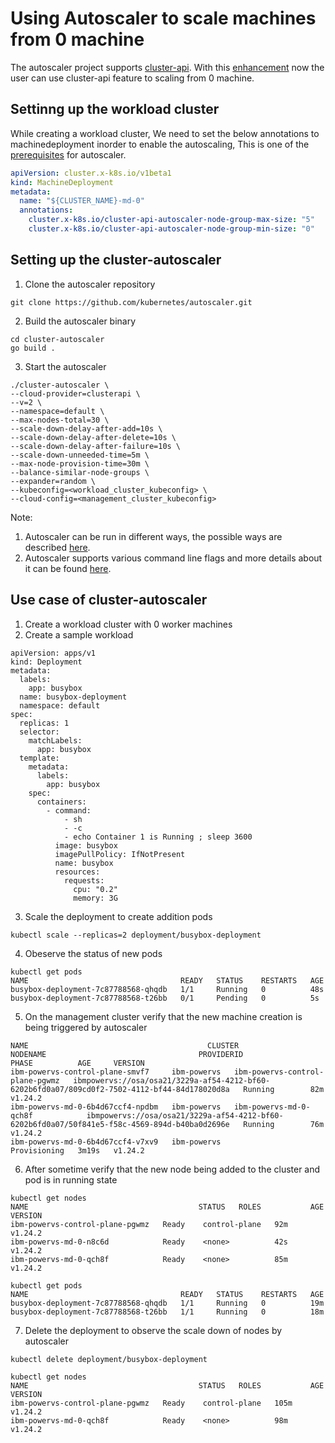 # Using Autoscaler to scale machines from 0 machine

The autoscaler project supports [cluster-api](https://github.com/kubernetes/autoscaler/blob/master/cluster-autoscaler/cloudprovider/clusterapi/README.md). With this [enhancement](https://github.com/kubernetes-sigs/cluster-api/blob/main/docs/proposals/20210310-opt-in-autoscaling-from-zero.md#upgrade-strategy) now the user can use cluster-api feature to scaling from 0 machine.

## Settinng up the workload cluster

While creating a workload cluster, We need to set the below annotations to machinedeployment inorder to enable the autoscaling, This is one of the [prerequisites](https://github.com/kubernetes/autoscaler/blob/master/cluster-autoscaler/cloudprovider/clusterapi/README.md#enabling-autoscaling) for autoscaler.
```yaml
apiVersion: cluster.x-k8s.io/v1beta1
kind: MachineDeployment
metadata:
  name: "${CLUSTER_NAME}-md-0"
  annotations:
    cluster.x-k8s.io/cluster-api-autoscaler-node-group-max-size: "5"
    cluster.x-k8s.io/cluster-api-autoscaler-node-group-min-size: "0"
```

## Setting up the cluster-autoscaler

1. Clone the autoscaler repository
```
git clone https://github.com/kubernetes/autoscaler.git
```
2. Build the autoscaler binary
```
cd cluster-autoscaler 
go build .
```
3. Start the autoscaler
```
./cluster-autoscaler \
--cloud-provider=clusterapi \
--v=2 \
--namespace=default \
--max-nodes-total=30 \
--scale-down-delay-after-add=10s \
--scale-down-delay-after-delete=10s \
--scale-down-delay-after-failure=10s \
--scale-down-unneeded-time=5m \
--max-node-provision-time=30m \
--balance-similar-node-groups \
--expander=random \
--kubeconfig=<workload_cluster_kubeconfig> \
--cloud-config=<management_cluster_kubeconfig>
```

Note:
1. Autoscaler can be run in different ways, the possible ways are described [here](https://github.com/kubernetes/autoscaler/blob/master/cluster-autoscaler/cloudprovider/clusterapi/README.md#connecting-cluster-autoscaler-to-cluster-api-management-and-workload-clusters).
2. Autoscaler supports various command line flags and more details about it can be found [here](https://github.com/kubernetes/autoscaler/blob/master/cluster-autoscaler/FAQ.md#what-are-the-parameters-to-ca).

## Use case of cluster-autoscaler 

1. Create a workload cluster with 0 worker machines
2. Create a sample workload
```
apiVersion: apps/v1
kind: Deployment
metadata:
  labels:
    app: busybox
  name: busybox-deployment
  namespace: default
spec:
  replicas: 1
  selector:
    matchLabels:
      app: busybox
  template:
    metadata:
      labels:
        app: busybox
    spec:
      containers:
        - command:
            - sh
            - -c
            - echo Container 1 is Running ; sleep 3600
          image: busybox
          imagePullPolicy: IfNotPresent
          name: busybox
          resources:
            requests:
              cpu: "0.2"
              memory: 3G
```
3. Scale the deployment to create addition pods
```
kubectl scale --replicas=2 deployment/busybox-deployment 
```
4. Obeserve the status of new pods 
```
kubectl get pods                                        
NAME                                  READY   STATUS    RESTARTS   AGE
busybox-deployment-7c87788568-qhqdb   1/1     Running   0          48s
busybox-deployment-7c87788568-t26bb   0/1     Pending   0          5s
```
5. On the management cluster verify that the new machine creation is being triggered by autoscaler
```
NAME                                        CLUSTER               NODENAME                                  PROVIDERID                                                                                      PHASE          AGE     VERSION
ibm-powervs-control-plane-smvf7     ibm-powervs   ibm-powervs-control-plane-pgwmz   ibmpowervs://osa/osa21/3229a-af54-4212-bf60-6202b6fd0a07/809cd0f2-7502-4112-bf44-84d178020d8a   Running        82m     v1.24.2
ibm-powervs-md-0-6b4d67ccf4-npdbm   ibm-powervs   ibm-powervs-md-0-qch8f            ibmpowervs://osa/osa21/3229a-af54-4212-bf60-6202b6fd0a07/50f841e5-f58c-4569-894d-b40ba0d2696e   Running        76m     v1.24.2
ibm-powervs-md-0-6b4d67ccf4-v7xv9   ibm-powervs                                                                                                                                             Provisioning   3m19s   v1.24.2
```
6. After sometime verify that the new node being added to the cluster and pod is in running state
```
kubectl get nodes
NAME                                      STATUS   ROLES           AGE   VERSION
ibm-powervs-control-plane-pgwmz   Ready    control-plane   92m   v1.24.2
ibm-powervs-md-0-n8c6d            Ready    <none>          42s   v1.24.2
ibm-powervs-md-0-qch8f            Ready    <none>          85m   v1.24.2

kubectl get pods
NAME                                  READY   STATUS    RESTARTS   AGE
busybox-deployment-7c87788568-qhqdb   1/1     Running   0          19m
busybox-deployment-7c87788568-t26bb   1/1     Running   0          18m
```
7. Delete the deployment to observe the scale down of nodes by autoscaler
```
kubectl delete deployment/busybox-deployment

kubectl get nodes
NAME                                      STATUS   ROLES           AGE    VERSION
ibm-powervs-control-plane-pgwmz   Ready    control-plane   105m   v1.24.2
ibm-powervs-md-0-qch8f            Ready    <none>          98m    v1.24.2
```

